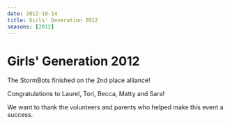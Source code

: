 ```yaml
---
date: 2012-10-14
title: Girls' Generation 2012
seasons: [2012]
---
```


# Girls' Generation 2012

The StormBots finished on the
2nd place alliance!

Congratulations to Laurel, Tori, Becca,
 Matty and Sara!

We want to thank the volunteers and parents
who helped make this event a success.
